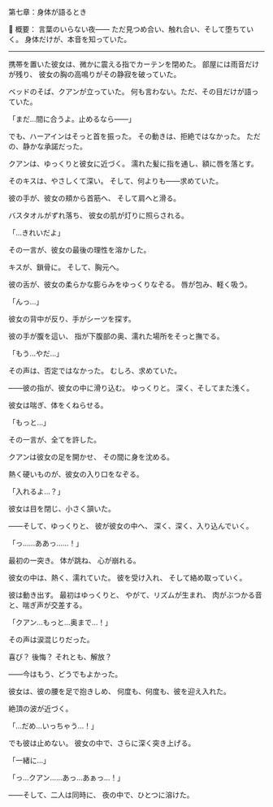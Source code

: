 第七章：身体が語るとき

📖 概要：
言葉のいらない夜——
ただ見つめ合い、触れ合い、そして堕ちていく。
身体だけが、本音を知っていた。

---

携帯を置いた彼女は、微かに震える指でカーテンを閉めた。
部屋には雨音だけが残り、
彼女の胸の高鳴りがその静寂を破っていた。

ベッドのそば、クアンが立っていた。
何も言わない。ただ、その目だけが語っていた。

「まだ…間に合うよ。止めるなら——」

でも、ハーアインはそっと首を振った。
その動きは、拒絶ではなかった。
ただの、静かな承諾だった。

クアンは、ゆっくりと彼女に近づく。
濡れた髪に指を通し、額に唇を落とす。

そのキスは、やさしくて深い。
そして、何よりも——求めていた。

彼の手が、彼女の頬から首筋へ、
そして肩へと滑る。

バスタオルがずれ落ち、
彼女の肌が灯りに照らされる。

「…きれいだよ」

その一言が、彼女の最後の理性を溶かした。

キスが、鎖骨に。
そして、胸元へ。

彼の舌が、彼女の柔らかな膨らみをゆっくりなぞる。
唇が包み、軽く吸う。

「んっ…」

彼女の背中が反り、手がシーツを探す。

彼の手が腹を這い、
指が下腹部の奥、濡れた場所をそっと撫でる。

「もう…やだ…」

その声は、否定ではなかった。
むしろ、求めていた。

——彼の指が、彼女の中に滑り込む。
ゆっくりと。
深く、そしてまた浅く。

彼女は喘ぎ、体をくねらせる。

「もっと…」

その一言が、全てを許した。

クアンは彼女の足を開かせ、
その間に身を沈める。

熱く硬いものが、彼女の入り口をなぞる。

「入れるよ…？」

彼女は目を閉じ、小さく頷いた。

——そして、ゆっくりと、
彼が彼女の中へ、
深く、深く、入り込んでいく。

「っ……ああっ……！」

最初の一突き。
体が跳ね、
心が崩れる。

彼女の中は、熱く、濡れていた。
彼を受け入れ、
そして絡め取っていく。

彼は動き出す。
最初はゆっくりと、
やがて、リズムが生まれ、
肉がぶつかる音と、喘ぎ声が交差する。

「クアン…もっと…奥まで…！」

その声は涙混じりだった。

喜び？
後悔？
それとも、解放？

——今はもう、どうでもよかった。

彼女は、彼の腰を足で抱きしめ、
何度も、何度も、彼を迎え入れた。

絶頂の波が近づく。

「…だめ…いっちゃう…！」

でも彼は止めない。
彼女の中で、さらに深く突き上げる。

「一緒に…」

「っ…クアン……あっ…あぁっ…！」

——そして、二人は同時に、
夜の中で、ひとつに溶けた。
